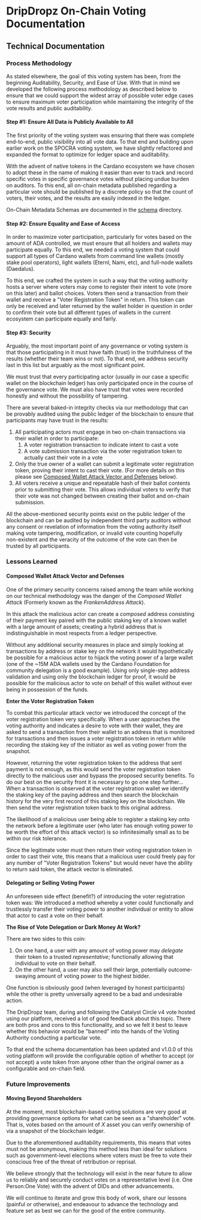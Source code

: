# DripDropz On-Chain Voting Documentation #

## Technical Documentation ##

### Process Methodology ###

As stated elsewhere, the goal of this voting system has been, from the beginning Auditability, Security, and Ease of Use.
With that in mind we developed the following process methodology as described below to ensure that we could support the
widest array of possible voter edge cases to ensure maximum voter participation while maintaining the integrity of the
vote results and public auditability.

#### Step #1: Ensure All Data is Publicly Available to All ####

The first priority of the voting system was ensuring that there was complete end-to-end, public visibility into all vote
data. To that end and building upon earlier work on the SPOCRA voting system, we have slightly refactored and expanded
the format to optimize for ledger space and auditability.

With the advent of native tokens in the Cardano ecosystem we have chosen to adopt these in the name of making it easier
than ever to track and record specific votes in specific governance votes without placing undue burden on auditors. To
this end, all on-chain metadata published regarding a particular vote should be published by a discrete policy so that
the count of voters, their votes, and the results are easily indexed in the ledger.

On-Chain Metadata Schemas are documented in the [schema](schema) directory.

#### Step #2: Ensure Equality and Ease of Access ####

In order to maximize voter participation, particularly for votes based on the amount of ADA controlled, we must ensure
that all holders and wallets may participate equally. To this end, we needed a voting system that could support
all types of Cardano wallets from command line wallets (mostly stake pool operators), light wallets (Eternl, Nami, etc),
and full-node wallets (Daedalus).

To this end, we crafted the system in such a way that the voting authority hosts a server where voters may come to 
register their intent to vote (more on this later) and ballot choices. Voters then send a transaction from their wallet
 and receive a "Voter Registration Token" in return. This token can only be received and later returned by the wallet
holder in question in order to confirm their vote but all different types of wallets in the current ecosystem can
participate equally and fairly.

#### Step #3: Security ####

Arguably, the most important point of any governance or voting system is that those participating in it must have faith
(trust) in the truthfulness of the results (whether their team wins or not). To that end, we address security last in 
this list but arguably as the most significant point.

We must trust that every participating actor (usually in our case a specific wallet on the blockchain ledger) has only
participated once in the course of the governance vote. We must also have trust that votes were recorded honestly and
without the possibility of tampering.

There are several baked-in integrity checks via our methodology that can be provably audited using the public ledger of
the blockchain to ensure that participants may have trust in the results:

1. All participating actors must engage in two on-chain transactions via their wallet in order to participate:
   1. A voter registration transaction to indicate intent to cast a vote
   2. A vote submission transaction via the voter registration token to actually cast their vote in a vote
2. Only the true owner of a wallet can submit a legitimate voter registration token, proving their intent to cast their
   vote. (For more details on this please see 
   [Composed Wallet Attack Vector and Defenses](#composed-wallet-attack-vector-and-defenses) below).
3. All voters receive a unique and repeatable hash of their ballot contents prior to submitting their vote. This allows
   individual voters to verify that their vote was not changed between creating their ballot and on-chain submission.

All the above-mentioned security points exist on the public ledger of the blockchain and can be audited by independent
third party auditors without any consent or revelation of information from the voting authority itself making vote 
tampering, modification, or invalid vote counting hopefully non-existent and the veracity of the outcome of the vote
can then be trusted by all participants.

### Lessons Learned ###

#### Composed Wallet Attack Vector and Defenses ####

One of the primary security concerns raised among the team while working on our technical methodology was the danger of
the _Composed Wallet Attack_ (Formerly known as the _FrankenAddress Attack_). 

In this attack the malicious actor can create a _composed_ address consisting of their payment key paired with the 
public staking key of a known wallet with a large amount of assets; creating a hybrid address that is indistinguishable
in most respects from a ledger perspective.

Without any additional security measures in place and simply looking at transactions by address or stake key on the
network it would hypothetically be possible for a malicious actor to hijack the voting power of a large wallet (one
of the ~15M ADA wallets used by the Cardano Foundation for community delegation is a good example). Using only 
single-step address validation and using only the blockchain ledger for proof, it would be possible for the malicious
actor to vote on behalf of this wallet without ever being in possession of the funds.

**Enter the Voter Registration Token**

To combat this particular attack vector we introduced the concept of the voter registration token very specifically.
When a user approaches the voting authority and indicates a desire to vote with their wallet, they are asked to send a
transaction from their wallet to an address that is monitored for transactions and then issues a voter registration 
token in return while recording the staking key of the initiator as well as voting power from the snapshot.

However, returning the voter registration token to the address that sent payment is not enough, as this would send the
voter registration token directly to the malicious user and bypass the proposed security benefits. To do our best on 
the security front it is necessary to go one step further... When a transaction is observed at the voter registration
wallet we identify the staking key of the paying address and then search the blockchain history for the very first 
record of this staking key on the blockchain. We then send the voter registration token back to this original address.

The likelihood of a malicious user being able to register a staking key onto the network before a legitimate user (who
later has enough voting power to be worth the effort of this attack vector) is so infinitesimally small as to be within
our risk tolerance.

Since the legitimate voter must then return their voting registration token in order to cast their vote, this means that
a malicious user could freely pay for any number of "Voter Registration Tokens" but would never have the ability to 
return said token, the attack vector is eliminated.

#### Delegating or Selling Voting Power ####

An unforeseen side effect (benefit?) of introducing the voter registration token was: We introduced a method whereby a
voter could functionally and trustlessly transfer their voting power to another individual or entity to allow that actor
to cast a vote on their behalf.

**The Rise of Vote Delegation or Dark Money At Work?**

There are two sides to this coin:

1. On one hand, a user with any amount of voting power may _delegate_ their token to a trusted _representative_;
   functionally allowing that individual to vote on their behalf.
2. On the other hand, a user may also sell their large, potentially outcome-swaying amount of voting power to the 
   highest bidder.

One function is obviously good (when leveraged by honest participants) while the other is pretty universally agreed to
be a bad and undesirable action.

The DripDropz team, during and following the Catalyst Circle v4 vote hosted using our platform, received a lot of good
feedback about this topic. There are both pros and cons to this functionality, and so we felt it best to leave whether
this behavior would be "banned" into the hands of the Voting Authority conducting a particular vote. 

To that end the schema documentation has been updated and v1.0.0 of this voting platform will provide the configurable
option of whether to accept (or not accept) a vote token from anyone other than the original owner as a configurable and
on-chain field.

### Future Improvements ###

#### Moving Beyond Shareholders ####

At the moment, most blockchain-based voting solutions are very good at providing governance options for what can be seen
as a "shareholder" vote. That is, votes based on the amount of _X_ asset you can verify ownership of via a snapshot of
the blockchain ledger. 

Due to the aforementioned auditability requirements, this means that votes must not be anonymous, making this method
less than ideal for solutions such as government-level elections where voters must be free to vote their conscious free
of the threat of retribution or reprisal.

We believe strongly that the technology will exist in the near future to allow us to reliably and securely conduct votes
on a representative level (i.e. One Person:One Vote) with the advent of DIDs and other advancements.

We will continue to iterate and grow this body of work, share our lessons (painful or otherwise), and endeavour to 
advance the technology and feature set as best we can for the good of the entire community.

